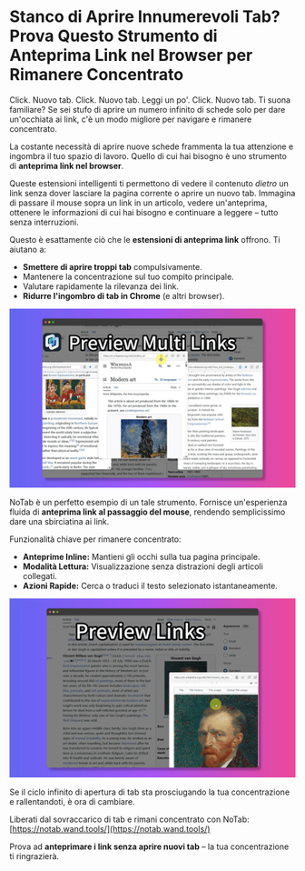 # Stanco di Aprire Innumerevoli Tab? Prova Questo Strumento di Anteprima Link nel Browser per Rimanere Concentrato

Click. Nuovo tab. Click. Nuovo tab. Leggi un po'. Click. Nuovo tab. Ti suona familiare? Se sei stufo di aprire un numero infinito di schede solo per dare un'occhiata ai link, c'è un modo migliore per navigare e rimanere concentrato.

La costante necessità di aprire nuove schede frammenta la tua attenzione e ingombra il tuo spazio di lavoro. Quello di cui hai bisogno è uno strumento di **anteprima link nel browser**.

Queste estensioni intelligenti ti permettono di vedere il contenuto *dietro* un link senza dover lasciare la pagina corrente o aprire un nuovo tab. Immagina di passare il mouse sopra un link in un articolo, vedere un'anteprima, ottenere le informazioni di cui hai bisogno e continuare a leggere – tutto senza interruzioni.

Questo è esattamente ciò che le **estensioni di anteprima link** offrono. Ti aiutano a:
*   **Smettere di aprire troppi tab** compulsivamente.
*   Mantenere la concentrazione sul tuo compito principale.
*   Valutare rapidamente la rilevanza dei link.
*   **Ridurre l'ingombro di tab in Chrome** (e altri browser).

![Anteprima link senza aprire il tab](../images/notab1.png)

NoTab è un perfetto esempio di un tale strumento. Fornisce un'esperienza fluida di **anteprima link al passaggio del mouse**, rendendo semplicissimo dare una sbirciatina ai link.

Funzionalità chiave per rimanere concentrato:
*   **Anteprime Inline:** Mantieni gli occhi sulla tua pagina principale.
*   **Modalità Lettura:** Visualizzazione senza distrazioni degli articoli collegati.
*   **Azioni Rapide:** Cerca o traduci il testo selezionato istantaneamente.

![Funzionalità di NoTab per migliorare la concentrazione](../images/notab2.png)

Se il ciclo infinito di apertura di tab sta prosciugando la tua concentrazione e rallentandoti, è ora di cambiare.

Liberati dal sovraccarico di tab e rimani concentrato con NoTab: [https://notab.wand.tools/](https://notab.wand.tools/)

Prova ad **anteprimare i link senza aprire nuovi tab** – la tua concentrazione ti ringrazierà.
